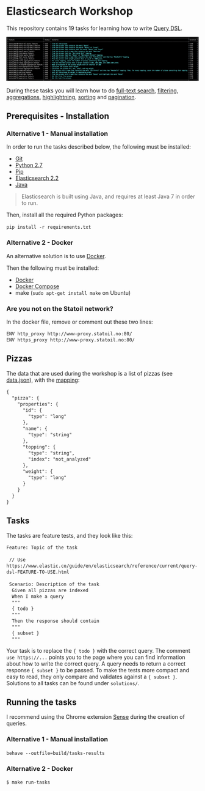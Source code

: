 # Elasticsearch Workshop  
 
This repository contains 19 tasks for learning how to write [Query DSL](https://www.elastic.co/guide/en/elasticsearch/reference/current/query-dsl.html).

![](tasks.png?raw=true)

During these tasks you will learn how to do [full-text search](https://www.elastic.co/guide/en/elasticsearch/reference/current/full-text-queries.html), [filtering](https://www.elastic.co/guide/en/elasticsearch/reference/current/term-level-queries.html), [aggregations](https://www.elastic.co/guide/en/elasticsearch/reference/current/search-aggregations.html), [highlightning](https://www.elastic.co/guide/en/elasticsearch/reference/current/search-request-highlighting.html), [sorting](https://www.elastic.co/guide/en/elasticsearch/reference/current/search-request-sort.html) and [pagination](https://www.elastic.co/guide/en/elasticsearch/guide/current/pagination.html).

## Prerequisites - Installation

### Alternative 1 - Manual installation

In order to run the tasks described below, the following must be installed:

* [Git](https://git-scm.com/downloads)
* [Python 2.7](https://www.python.org/downloads/)
* [Pip](https://pip.pypa.io/en/stable/installing/)
* [Elasticsearch 2.2](https://www.elastic.co/downloads/elasticsearch)
* [Java](http://www.oracle.com/technetwork/java/javase/downloads/index.html)

> Elasticsearch is built using Java, and requires at least Java 7 in order to run. 

Then, install all the required Python packages:

`pip install -r requirements.txt`

### Alternative 2 - Docker
 
An alternative solution is to use [Docker](https://www.docker.com/what-docker). 

Then the following must be installed:

* [Docker](https://www.docker.com/)
* [Docker Compose](https://docs.docker.com/compose/)
* make (`sudo apt-get install make` on Ubuntu)

### Are you not on the Statoil network?

In the docker file, remove or comment out these two lines:

```
ENV http_proxy http://www-proxy.statoil.no:80/
ENV https_proxy http://www-proxy.statoil.no:80/
```

## Pizzas

The data that are used during the workshop is a list of pizzas (see [data.json](data.json)), with the [mapping](https://www.elastic.co/guide/en/elasticsearch/reference/current/mapping.html):

```
{
  "pizza": {
    "properties": {
      "id": {
        "type": "long"
      },
      "name": {
        "type": "string"
      },
      "topping": {
        "type": "string",
        "index": "not_analyzed"
      },
      "weight": {
        "type": "long"
      }
    }
  }
}
```
## Tasks

The tasks are feature tests, and they look like this:

```
Feature: Topic of the task
 
 // Use https://www.elastic.co/guide/en/elasticsearch/reference/current/query-dsl-FEATURE-TO-USE.html
 
 Scenario: Description of the task
  Given all pizzas are indexed
  When I make a query
  """
  { todo }
  """
  Then the response should contain
  """
  { subset }
  """
```

Your task is to replace the `{ todo }` with the correct query.  The comment `use https://...` points you to the page where you can find information about how to write the correct query. A query needs to return a correct response `{ subset }` to be passed.  To make the tests more compact and easy to read, they only compare and validates against a `{ subset }`. Solutions to all tasks can be found under `solutions/`.

## Running the tasks

I recommend using the Chrome extension [Sense](https://chrome.google.com/webstore/detail/sense-beta/lhjgkmllcaadmopgmanpapmpjgmfcfig) during the creation of queries.

### Alternative 1 - Manual installation

`behave --outfile=build/tasks-results`

### Alternative 2 - Docker

`$ make run-tasks`



